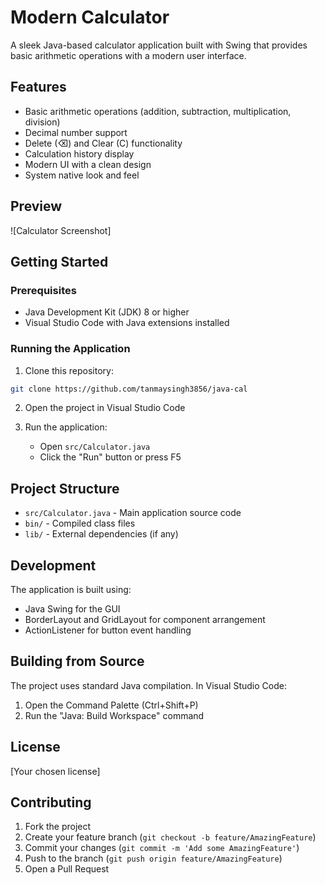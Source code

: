 # Modern Calculator

A sleek Java-based calculator application built with Swing that provides basic arithmetic operations with a modern user interface.

## Features

- Basic arithmetic operations (addition, subtraction, multiplication, division)
- Decimal number support
- Delete (⌫) and Clear (C) functionality
- Calculation history display
- Modern UI with a clean design
- System native look and feel

## Preview

![Calculator Screenshot]

## Getting Started

### Prerequisites

- Java Development Kit (JDK) 8 or higher
- Visual Studio Code with Java extensions installed

### Running the Application

1. Clone this repository:
```bash
git clone https://github.com/tanmaysingh3856/java-cal
```

2. Open the project in Visual Studio Code

3. Run the application:
   - Open `src/Calculator.java`
   - Click the "Run" button or press F5

## Project Structure

- `src/Calculator.java` - Main application source code
- `bin/` - Compiled class files
- `lib/` - External dependencies (if any)

## Development

The application is built using:
- Java Swing for the GUI
- BorderLayout and GridLayout for component arrangement
- ActionListener for button event handling

## Building from Source

The project uses standard Java compilation. In Visual Studio Code:

1. Open the Command Palette (Ctrl+Shift+P)
2. Run the "Java: Build Workspace" command

## License

[Your chosen license]

## Contributing

1. Fork the project
2. Create your feature branch (`git checkout -b feature/AmazingFeature`)
3. Commit your changes (`git commit -m 'Add some AmazingFeature'`)
4. Push to the branch (`git push origin feature/AmazingFeature`)
5. Open a Pull Request
